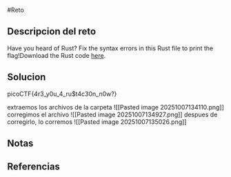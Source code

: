 #Reto 
## Descripcion del reto
Have you heard of Rust? Fix the syntax errors in this Rust file to print the flag!Download the Rust code [here](https://challenge-files.picoctf.net/c_verbal_sleep/3f0e13f541928f420d9c8c96b06d4dbf7b2fa18b15adbd457108e8c80a1f5883/fixme1.tar.gz).
## Solucion
picoCTF{4r3_y0u_4_ru$t4c30n_n0w?}

extraemos los archivos de la carpeta
![[Pasted image 20251007134110.png]]
corregimos el archivo
![[Pasted image 20251007134927.png]]
despues de corregirlo, lo corremos
![[Pasted image 20251007135026.png]]
## Notas

## Referencias